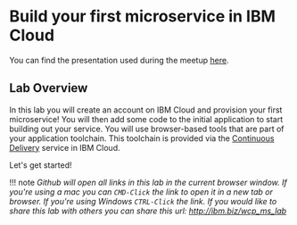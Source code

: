 # Build your first microservice in IBM Cloud

You can find the presentation used during the meetup [here](./presentation/MicroservicesMeetup-V1.pdf).

## Lab Overview
In this lab you will create an account on IBM Cloud and provision your first microservice!   You will then add some code to the initial application to start building out your service.  You will use browser-based tools that are part of your application toolchain.  This toolchain is provided via the [Continuous Delivery](https://console.bluemix.net/catalog/services/continuous-delivery) service in IBM Cloud.

Let's get started!

!!! note
    *Github will open all links in this lab in the current browser window.  If you're using a mac you can `CMD-Click` the link to open it in a new tab or browser.  If you're using Windows `CTRL-Click` the link.  If you would like to share this lab with others you can share this url:  http://ibm.biz/wcp_ms_lab*
